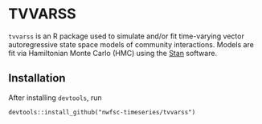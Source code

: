 # TVVARSS
`tvvarss` is an R package used to simulate and/or fit time-varying vector autoregressive state space models of community interactions. Models are fit via Hamiltonian Monte Carlo (HMC) using the [Stan](http://mc-stan.org/) software.

## Installation
After installing `devtools`, run 

`devtools::install_github("nwfsc-timeseries/tvvarss")`
